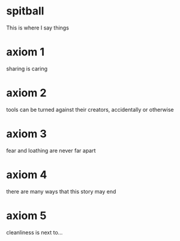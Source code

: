 # spitball
This is where I say things
<!---Long, long ago, in a galaxy not too far away, humans thrived.
These were a different breed of humans, ones in tune with the flows of energy in our universe.
They directed fields of forces by hand.
Many great spells were devised.
Some men abused their god-like powers of creation, creating many great and terrible beasts called "chimeras".
These chimeras were crafted for terrible purposes, and served them well.
Too well, even, for their creators, who they turned on and slaughtered.
That world's civilizations fell, and those who remained tasked themselves with retribution.--->
# axiom 1
sharing is caring
<!---Icarus began to channel. He held his hands aloft, and a fireball appeared between them. 
What he faced was too terrible for the kind of fireball that a pedestrian mage might channel, so he breathed deeply and steadied his nerve.
The monster skittered closer. 
Icarus could not yet see it beyond the light of his fire, but he could hear it. 
A million, no, a billion chitinous limbs dug into the dusted rock at the floor of the cave. 
The monster could sense his mana; the beast hungered for it.
The sun that Icarus held over his head continued to grow. 
He felt the force of his creation struggle to break free from where he constrained it; the sun pushed his hands apart, longing to escape.
Several spans in front of him, a horrific head appeared from the dark. 
Mandibles moved by instinct alone, longing to rip him to pieces. 
Antenna waved through the air, picking up the flow of energy towards the light that Icarus created.
Icarus doubted. 
He feared that what he held could not possibly overcome what was before him. 
The monster tasted his fear on the air, and rushed forward, assured of its victory.
In desperation, the boy poured all of his soul into his fire.
Icarus felt the energy between his hands change form. 
At the heart of the sun, reality warped. --->
# axiom 2
tools can be turned against their creators, accidentally or otherwise
<!---The boy's hands were drawn towards the sun, as though they both had suddenly changed into opposite magnetic poles.
The beast was given pause. 
Its antenna had never sensed the all-consuming flows that Icarus had inadvertently created in his panic.
Icarus felt more than just his hands drawn towards his fireball, now.
Although a normal fireball does draw some air into it, the winds that now swirled around him felt unnatural.
He felt lighter than he ever had before.
Air was vacating the beast's lair at an unprecedented rate; Icarus struggled to breathe within the vortex.
The beast seemed to sense this, too...for a moment, it weighed Icarus's fear against its own.--->
# axiom 3
fear and loathing are never far apart
<!---The chimera's flight response triggered; it struggled to turn itself around in the narrow cave, claws thrashing against any purchase they could find.
The ceiling of the lair started coming down.
Boulders the size of a man bounced harmlessly off of the monster's terrible shell.
Icarus saw it all happen, but didn't have time to consider the beast's fear.
Those boulders now rolled slowly towards him, picking up speed.
He needed to find a way to contain his own creation before he could slay the one before him.--->
# axiom 4
there are many ways that this story may end
<!---Is Icarus consumed?
Can Icarus provide an electric charge to his singularity and contain it with electric fields?
Does he provide this charge with a spin and contain the singularity within an arrangement of magnets?
Does he obliterate the mass with antimatter?
Does he invoke the nuclear forces, in ways that I fail to comprehend?
Does any of this even make sense?
Does it matter?--->
# axiom 5
cleanliness is next to...
<!---Humanity's story is still largely unwritten and we will continue our efforts to keep it that way, I am sure.
I will spit-ball these mad thoughts until someone deems me irredeemable. 
I will publish them, hidden in invisible comments.
It's more fun this way, but I pray that you don't play a game of CTF with my computer.
Prehaps this is hypocritical of me to ask.
If you do, please be merciful.
I'm not really sure what's going on here.--->
